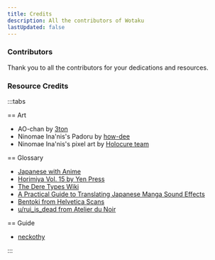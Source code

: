 ```yaml
---
title: Credits
description: All the contributors of Wotaku
lastUpdated: false
---
```


<script setup>
import Credits from './.vitepress/theme/components/Contributors.vue'
</script>

### Contributors
Thank you to all the contributors for your dedications and resources.

<Credits />

### Resource Credits

:::tabs

== Art 

- AO-chan by [3ton](https://www.pixiv.net/en/artworks/110412826)
- Ninomae Ina'nis's Padoru by [how-dee](https://www.reddit.com/r/Padoru/comments/iu6jvx/ninomae_inanis_hololive/)
- Ninomae Ina'nis's pixel art by [Holocure team](https://holocure.fandom.com/wiki/Ninomae_Ina%27nis)

== Glossary

- [Japanese with Anime](https://www.japanesewithanime.com/)
- [Horimiya Vol. 15 by Yen Press](https://yenpress.com/titles/9781975324735-horimiya-vol-15)
- [The Dere Types Wiki](https://the-dere-types.fandom.com/wiki/The_Dere_Types_Wiki)
- [A Practical Guide to Translating Japanese Manga Sound Effects](https://nomansguy.wordpress.com/2023/02/04/translating-manga-sfx-guide-part-1/)
- [Bentoki from Helvetica Scans](https://discord.com/users/91862190709014528)
- [u/rui_is_dead from Atelier du Noir](https://www.reddit.com/r/manga/comments/tc90d8/guys_can_you_explain_the_process_of/)

== Guide

- [neckothy](https://gist.github.com/neckothy/6654f928fef87529646df3799f5e555a)

:::
